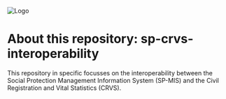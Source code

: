 

![Logo](https://sp-convergence.org/wp-content/uploads/2021/11/cropped-Logotipo1-3.png)


# About this repository: sp-crvs-interoperability
This repository in specific focusses on the interoperability between the Social Protection Management Information System (SP-MIS) and the Civil Registration and Vital Statistics (CRVS).
